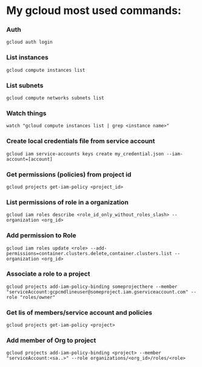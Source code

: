 
# My gcloud most used commands:

### Auth
```
gcloud auth login
```

### List instances
```
gcloud compute instances list
```

### List subnets
```
gcloud compute networks subnets list
```

### Watch things
```
watch "gcloud compute instances list | grep <instance name>"
```

### Create local credentials file from service account
```
gcloud iam service-accounts keys create my_credential.json --iam-account=[account]
```

### Get permissions (policies) from project id
```
gcloud projects get-iam-policy <project_id>
```

### List permissions of role in a organization
```
gcloud iam roles describe <role_id_only_without_roles_slash> --organization <org_id>
``` 

### Add permission to Role
```
gcloud iam roles update <role> --add-permissions=container.clusters.delete,container.clusters.list --organization <org_id>
```
### Associate a role to a project
```
gcloud projects add-iam-policy-binding someprojecthere --member "serviceAccount:gcpcmdlineuser@someproject.iam.gserviceaccount.com" --role "roles/owner"
```

### Get lis of members/service account and policies 
```
gcloud projects get-iam-policy <project>
```

### Add member of Org to project
```
gcloud projects add-iam-policy-binding <project> --member "serviceAccount:<sa..>" --role organizations/<org_id>/roles/<role>
```


